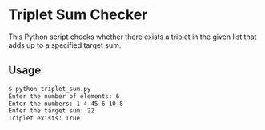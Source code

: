 # Triplet Sum Checker

This Python script checks whether there exists a triplet in the given list that adds up to a specified target sum.

## Usage

```bash
$ python triplet_sum.py
Enter the number of elements: 6
Enter the numbers: 1 4 45 6 10 8
Enter the target sum: 22
Triplet exists: True
```
